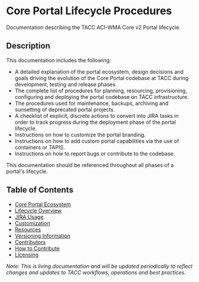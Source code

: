 # Core Portal Lifecycle Procedures

Documentation describing the TACC ACI-WMA Core v2 Portal lifecycle.

## Description

This documentation includes the following:

- A detailed explanation of the portal ecosystem, design decisions and goals driving the evolution of the Core Portal codebase at TACC during development, testing and release phases.
- The complete list of procedures for planning, resourcing, provisioning, configuring and deploying the portal codebase on TACC infrastructure.
- The procedures used for maintenance, backups, archiving and sunsetting of deprecated portal projects.
- A checklist of explicit, discrete actions to convert into JIRA tasks in order to track progress during the deployment phase of the portal lifecycle.
- Instructions on how to customize the portal branding.
- Instructions on how to add custom portal capabilities via the use of containers or TAPIS.
- Instructions on how to report bugs or contribute to the codebase.

This documentation should be referenced throughout all phases of a portal's lifecycle.

## Table of Contents

- [Core Portal Ecosystem](pages/ecosystem.md)
- [Lifecycle Overview](pages/overview.md)
- [JIRA Usage](pages/jira-usage.md)
- [Customization](pages/customization.md)
- [Resources](pages/resources.md)
- [Versioning Information](pages/versioning-information.md)
- [Contributors](pages/contributors.md)
- [How to Contribute](pages/how-to-contribute.md)
- [Licensing](pages/licensing.md)

_Note: This is living documentation and will be updated periodically to reflect changes and updates to TACC workflows, operations and best practices._
